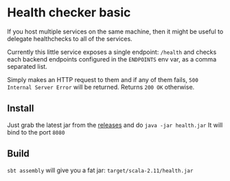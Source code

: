# Health checker basic

If you host multiple services on the same machine, then it might be useful to delegate healthchecks to all of the services.

Currently this little service exposes a single endpoint: `/health` and checks each backend endpoints configured in the `ENDPOINTS` env var, as a comma separated list.

Simply makes an HTTP request to them and if any of them fails, `500 Internal Server Error` will be returned. Returns `200 OK` otherwise.

## Install

Just grab the latest jar from the [releases](https://github.com/ExpatConnect/health/releases) and do `java -jar health.jar`
It will bind to the port `8080`

## Build

`sbt assembly` will give you a fat jar: `target/scala-2.11/health.jar`